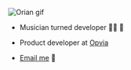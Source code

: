 ![Orian gif](https://media.giphy.com/media/ra8UZUiTtapcnRhVKu/giphy.gif)
* Musician turned developer 👩‍💻 🎼
* Product developer at [Opvia](https://www.opvia.io/) 
  
* [Email me](mailto:info@orian.me) :email:


<!--
**OrianP/OrianP** is a ✨ _special_ ✨ repository because its `README.md` (this file) appears on your GitHub profile.

Here are some ideas to get you started:

- 🔭 I’m currently working on ...
- 🌱 I’m currently learning ...
- 👯 I’m looking to collaborate on ...
- 🤔 I’m looking for help with ...
- 💬 Ask me about ...
- 📫 How to reach me: ...
- 😄 Pronouns: ...
- ⚡ Fun fact: ...
-->
